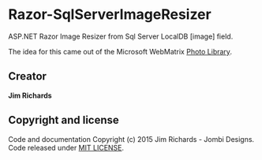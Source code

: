 # Razor-SqlServerImageResizer

ASP.NET Razor Image Resizer from Sql Server LocalDB \[image\] field.

The idea for this came out of the Microsoft WebMatrix [Photo Library](http://www.microsoft.com/web/post/how-to-use-the-photo-gallery-template-for-aspnet-web-pages).

## Creator

**Jim Richards**

## Copyright and license

Code and documentation Copyright (c) 2015 Jim Richards - Jombi Designs. Code released under [MIT LICENSE](https://github.com/JombiDotNet/Razor-SqlServerImageResizer/LICENSE).